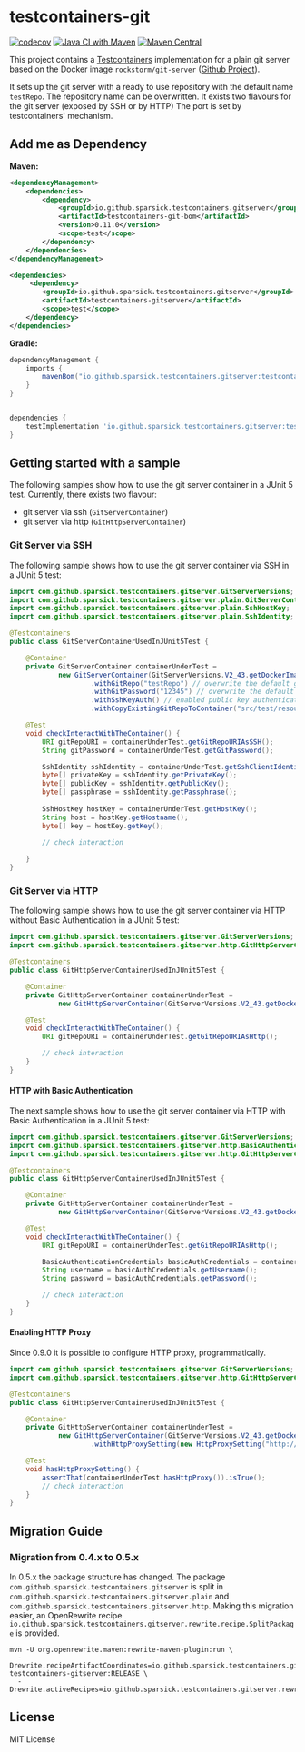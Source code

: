 # testcontainers-git
[![codecov](https://codecov.io/gh/sparsick/testcontainers-git/branch/main/graph/badge.svg?token=F9R60M53IL)](https://codecov.io/gh/sparsick/testcontainers-git)
[![Java CI with Maven](https://github.com/sparsick/testcontainers-git/actions/workflows/maven.yml/badge.svg?branch=main)](https://github.com/sparsick/testcontainers-git/actions/workflows/maven.yml)
[![Maven Central](https://maven-badges.herokuapp.com/maven-central/io.github.sparsick.testcontainers.gitserver/testcontainers-gitserver/badge.svg)](https://maven-badges.herokuapp.com/maven-central/io.github.sparsick.testcontainers.gitserver/testcontainers-gitserver)

This project contains a [Testcontainers](https://www.testcontainers.org/) implementation for a plain git server based on the Docker image `rockstorm/git-server` ([Github Project](https://github.com/rockstorm101/git-server-docker)).

It sets up the git server with a ready to use repository with the default name `testRepo`. 
The repository name can be overwritten.
It exists two flavours for the git server (exposed by SSH or by HTTP)
The port is set by testcontainers' mechanism.

## Add me as Dependency


**Maven:**
```xml
<dependencyManagement>
    <dependencies>
        <dependency>
            <groupId>io.github.sparsick.testcontainers.gitserver</groupId>
            <artifactId>testcontainers-git-bom</artifactId>
            <version>0.11.0</version>
            <scope>test</scope>
        </dependency>
    </dependencies>
</dependencyManagement>

<dependencies>
     <dependency>
        <groupId>io.github.sparsick.testcontainers.gitserver</groupId>
        <artifactId>testcontainers-gitserver</artifactId>
        <scope>test</scope>
    </dependency>
</dependencies>
```

**Gradle:**
```groovy
dependencyManagement {
    imports {
        mavenBom("io.github.sparsick.testcontainers.gitserver:testcontainers-git-bom:0.11https://josh-ops.com/posts/github-code-coverage/.0")
    }
}


dependencies {
    testImplementation 'io.github.sparsick.testcontainers.gitserver:testcontainers-gitserver'
}
```

## Getting started with a sample

The following samples show how to use the git server container in a JUnit 5 test.
Currently, there exists two flavour:
- git server via ssh (`GitServerContainer`)
- git server via http (`GitHttpServerContainer`)

### Git Server via SSH
The following sample shows how to use the git server container via SSH in a JUnit 5 test:
````java
import com.github.sparsick.testcontainers.gitserver.GitServerVersions;
import com.github.sparsick.testcontainers.gitserver.plain.GitServerContainer;
import com.github.sparsick.testcontainers.gitserver.plain.SshHostKey;
import com.github.sparsick.testcontainers.gitserver.plain.SshIdentity;

@Testcontainers
public class GitServerContainerUsedInJUnit5Test {

    @Container
    private GitServerContainer containerUnderTest = 
            new GitServerContainer(GitServerVersions.V2_43.getDockerImageName())
                    .withGitRepo("testRepo") // overwrite the default git repository name
                    .withGitPassword("12345") // overwrite the default git password
                    .withSshKeyAuth() // enabled public key authentication
                    .withCopyExistingGitRepoToContainer("src/test/resources/sampleRepo"); // path to an already existing Git repository

    @Test
    void checkInteractWithTheContainer() {
        URI gitRepoURI = containerUnderTest.getGitRepoURIAsSSH(); 
        String gitPassword = containerUnderTest.getGitPassword();

        SshIdentity sshIdentity = containerUnderTest.getSshClientIdentity();
        byte[] privateKey = sshIdentity.getPrivateKey();
        byte[] publicKey = sshIdentity.getPublicKey();
        byte[] passphrase = sshIdentity.getPassphrase();
        
        SshHostKey hostKey = containerUnderTest.getHostKey();
        String host = hostKey.getHostname();
        byte[] key = hostKey.getKey();
        
        // check interaction

    }
}
````

### Git Server via HTTP
The following sample shows how to use the git server container via HTTP without Basic Authentication in a JUnit 5 test:

````java
import com.github.sparsick.testcontainers.gitserver.GitServerVersions;
import com.github.sparsick.testcontainers.gitserver.http.GitHttpServerContainer;

@Testcontainers
public class GitHttpServerContainerUsedInJUnit5Test {

    @Container
    private GitHttpServerContainer containerUnderTest =
            new GitHttpServerContainer(GitServerVersions.V2_43.getDockerImageName());

    @Test
    void checkInteractWithTheContainer() {
        URI gitRepoURI = containerUnderTest.getGitRepoURIAsHttp();

        // check interaction
    }
}
````
#### HTTP with Basic Authentication
The next sample shows how to use the git server container via HTTP with Basic Authentication in a JUnit 5 test:

````java
import com.github.sparsick.testcontainers.gitserver.GitServerVersions;
import com.github.sparsick.testcontainers.gitserver.http.BasicAuthenticationCredentials;
import com.github.sparsick.testcontainers.gitserver.http.GitHttpServerContainer;

@Testcontainers
public class GitHttpServerContainerUsedInJUnit5Test {

    @Container
    private GitHttpServerContainer containerUnderTest =
            new GitHttpServerContainer(GitServerVersions.V2_43.getDockerImageName(), new BasicAuthenticationCredentials("testuser", "testPassword"));

    @Test
    void checkInteractWithTheContainer() {
        URI gitRepoURI = containerUnderTest.getGitRepoURIAsHttp();

        BasicAuthenticationCredentials basicAuthCredentials = containerUnderTest.getBasicAuthCredentials();
        String username = basicAuthCredentials.getUsername();
        String password = basicAuthCredentials.getPassword();

        // check interaction
    }
}
````
#### Enabling HTTP Proxy
Since 0.9.0 it is possible to configure HTTP proxy, programmatically. 

````java
import com.github.sparsick.testcontainers.gitserver.GitServerVersions;
import com.github.sparsick.testcontainers.gitserver.http.GitHttpServerContainer;

@Testcontainers
public class GitHttpServerContainerUsedInJUnit5Test {

    @Container
    private GitHttpServerContainer containerUnderTest =
            new GitHttpServerContainer(GitServerVersions.V2_43.getDockerImageName())
                    .withHttpProxySetting(new HttpProxySetting("http://proxy.example.com", "https://proxy.example.com", ""));

    @Test
    void hasHttpProxySetting() {
        assertThat(containerUnderTest.hasHttpProxy()).isTrue();
        // check interaction
    }
}
````

## Migration Guide
### Migration from 0.4.x to 0.5.x

In 0.5.x the package structure has changed.
The package `com.github.sparsick.testcontainers.gitserver` is split in `com.github.sparsick.testcontainers.gitserver.plain` and `com.github.sparsick.testcontainers.gitserver.http`.
Making this migration easier, an OpenRewrite recipe `io.github.sparsick.testcontainers.gitserver.rewrite.recipe.SplitPackage` is provided.

````shell
mvn -U org.openrewrite.maven:rewrite-maven-plugin:run \
  -Drewrite.recipeArtifactCoordinates=io.github.sparsick.testcontainers.gitserver:rewrite-testcontainers-gitserver:RELEASE \
  -Drewrite.activeRecipes=io.github.sparsick.testcontainers.gitserver.rewrite.recipe.SplitPackage
````

## License

MIT License



